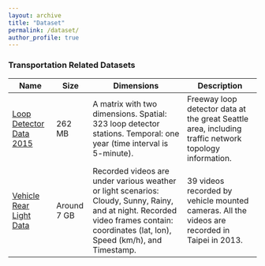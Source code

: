 ```yaml
---
layout: archive
title: "Dataset"
permalink: /dataset/
author_profile: true
---
```


### Transportation Related Datasets

| Name                    | Size        | Dimensions                                                                                                                                                                            | Description                                                                                            |
|-------------------------|-------------|---------------------------------------------------------------------------------------------------------------------------------------------------------------------------------------|--------------------------------------------------------------------------------------------------------|
| [Loop Detector Data 2015](https://github.com/zhiyongc/Seattle-Loop-Data) | 262 MB      | A matrix with two dimensions. Spatial: 323 loop detector stations. Temporal: one year (time interval is 5-minute).                                                                    | Freeway loop detector data at the great Seattle area, including traffic network topology information.  |
| [Vehicle Rear Light Data](https://github.com/zhiyongc/Vehicle-Rear-Light-Data) | Around 7 GB | Recorded videos are under various weather or light scenarios: Cloudy, Sunny, Rainy, and at night. Recorded video frames contain: coordinates (lat, lon), Speed (km/h), and Timestamp. | 39 videos recorded by vehicle mounted cameras. All the videos are recorded in Taipei in 2013.          |
